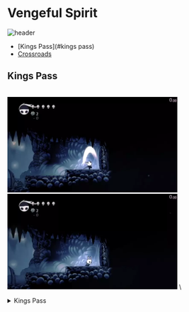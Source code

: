 # Vengeful Spirit  
![header](https://cdn.discordapp.com/attachments/293555577991200770/776706041667911700/unknown.png)
   - [Kings Pass](#kings pass)
   - [Crossroads](#crossing)

## Kings Pass
\
 <img src="https://github.com/pes-t/HK-anypercent-stratdump/blob/main/images/kp_softfallNoUpswing.webp" width="384" height="216"/>
 <img src="https://github.com/pes-t/HK-anypercent-stratdump/blob/main/images/kp_softfall_upswing.webp" width="384" height="216"/>
\
<details>
  <summary> Kings Pass</summary>
  <img src="https://github.com/pes-t/HK-anypercent-stratdump/blob/main/images/kp_softfallNoUpswing.webp"/>
  \
  
  There 
</details>
